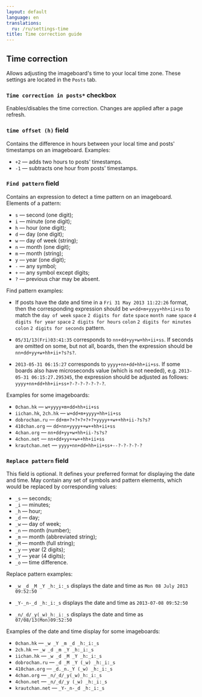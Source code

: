 ```yaml
---
layout: default
language: en
translations:
  ru: /ru/settings-time
title: Time correction guide
---
```


## Time correction

Allows adjusting the imageboard's time to your local time zone. These settings are located in the `Posts` tab.

### `Time correction in posts*` checkbox

Enables/disables the time correction. Changes are applied after a page refresh.

### `time offset (h)` field

Contains the difference in hours between your local time and posts' timestamps on an imageboard. Examples:
* `+2` &mdash; adds two hours to posts' timestamps.
* `-1` &mdash; subtracts one hour from posts' timestamps.

### `Find pattern` field

Contains an expression to detect a time pattern on an imageboard. Elements of a pattern:

* `s` &mdash; second (one digit);
* `i` &mdash; minute (one digit);
* `h` &mdash; hour (one digit);
* `d` &mdash; day (one digit);
* `w` &mdash; day of week (string);
* `n` &mdash; month (one digit);
* `m` &mdash; month (string);
* `y` &mdash; year (one digit);
* `-` &mdash; any symbol;
* `+` &mdash; any symbol except digits;
* `?` &mdash; previous char may be absent.

Find pattern examples:

* If posts have the date and time in a `Fri 31 May 2013 11:22:26` format, then the corresponding expression should be `w+dd+m+yyyy+hh+ii+ss` to match the `day of week` `space` `2 digits for date` `space` `month name` `space` `4 digits for year` `space` `2 digits for hours` `colon` `2 digits for minutes` `colon` `2 digits for seconds` pattern.

* `05/31/13(Fri)03:41:35` corresponds to `nn+dd+yy+w+hh+ii+ss`. If seconds are omitted on some, but not all, boards, then the expression should be `nn+dd+yy+w+hh+ii+?s?s?`.

* `2013-05-31 06:15:27` corresponds to `yyyy+nn+dd+hh+ii+ss`. If some boards also have microseconds value (which is not needed), e.g. `2013-05-31 06:15:27.295345`, the expression should be adjusted as follows: `yyyy+nn+dd+hh+ii+ss+?-?-?-?-?-?-?`.

Examples for some imageboards:

* `0chan.hk` &mdash; `w+yyyy+m+dd+hh+ii+ss`
* `iichan.hk`, `2ch.hk` &mdash; `w+dd+m+yyyy+hh+ii+ss`
* `dobrochan.ru` &mdash; `dd+m+?+?+?+?+?+yyyy++w++hh+ii-?s?s?`
* `410chan.org` &mdash; `dd+nn+yyyy++w++hh+ii+ss`
* `4chan.org` &mdash; `nn+dd+yy+w+hh+ii-?s?s?`
* `4chon.net` &mdash; `nn+dd+yy++w++hh+ii+ss`
* `krautchan.net` &mdash; `yyyy+nn+dd+hh+ii+ss+--?-?-?-?-?`

### `Replace pattern` field

This field is optional. It defines your preferred format for displaying the date and time. May contain any set of symbols and pattern elements, which would be replaced by corresponding values:

* `_s` &mdash; seconds;
* `_i` &mdash; minutes;
* `_h` &mdash; hour;
* `_d` &mdash; day;
* `_w` &mdash; day of week;
* `_n` &mdash; month (number);
* `_m` &mdash; month (abbreviated string);
* `_M` &mdash; month (full string);
* `_y` &mdash; year (2 digits);
* `_Y` &mdash; year (4 digits);
* `_o` &mdash; time difference.

Replace pattern examples:

* `_w _d _M _Y _h:_i:_s` displays the date and time as `Mon 08 July 2013 09:52:50`

* `_Y-_n-_d _h:_i:_s` displays the date and time as `2013-07-08 09:52:50`

* `_n/_d/_y(_w)_h:_i:_s` displays the date and time as `07/08/13(Mon)09:52:50`

Examples of the date and time display for some imageboards:

* `0chan.hk` &mdash; `_w _Y _m _d _h:_i:_s`
* `2ch.hk` &mdash; `_w _d _m _Y _h:_i:_s`
* `iichan.hk` &mdash; `_w _d _M _Y _h:_i:_s`
* `dobrochan.ru` &mdash; `_d _M _Y (_w) _h:_i:_s`
* `410chan.org` &mdash; `_d._n._Y (_w) _h:_i:_s`
* `4chan.org` &mdash; `_n/_d/_y(_w)_h:_i:_s`
* `4chon.net` &mdash; `_n/_d/_y (_w) _h:_i:_s`
* `krautchan.net` &mdash; `_Y-_n-_d _h:_i:_s`
